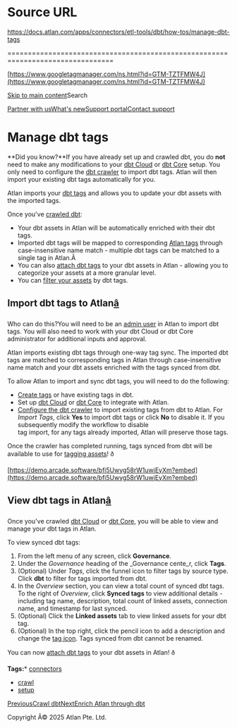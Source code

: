 # Source URL
https://docs.atlan.com/apps/connectors/etl-tools/dbt/how-tos/manage-dbt-tags

================================================================================

<!--
canonical: https://docs.atlan.com/apps/connectors/etl-tools/dbt/how-tos/manage-dbt-tags
link-alternate: https://docs.atlan.com/apps/connectors/etl-tools/dbt/how-tos/manage-dbt-tags
meta-description: Atlan imports your [dbt tags](https://docs.getdbt.com/references/resource-configs/tags) and allows you to update your dbt assets with the imported tags.
meta-docsearch:docusaurus_tag: docs-default-current
meta-docsearch:language: en
meta-docsearch:version: current
meta-docusaurus_locale: en
meta-docusaurus_tag: docs-default-current
meta-docusaurus_version: current
meta-generator: Docusaurus v3.8.1
meta-og-description: Atlan imports your [dbt tags](https://docs.getdbt.com/references/resource-configs/tags) and allows you to update your dbt assets with the imported tags.
meta-og-locale: en
meta-og-title: Manage dbt tags | Atlan Documentation
meta-og-url: https://docs.atlan.com/apps/connectors/etl-tools/dbt/how-tos/manage-dbt-tags
meta-twitter:card: summary_large_image
meta-viewport: width=device-width,initial-scale=1
title: Manage dbt tags | Atlan Documentation
-->

[https://www.googletagmanager.com/ns.html?id=GTM-TZTFMW4J](https://www.googletagmanager.com/ns.html?id=GTM-TZTFMW4J)

[Skip to main content](#__docusaurus_skipToContent_fallback)Search

[Partner with us](https://docs.google.com/forms/d/e/1FAIpQLScuAIhCm2GS7YFstrOjawbP8J7PUmOynQo7wI2yGCcCyEcVSw/viewform)[What's new](https://shipped.atlan.com/)[Support portal](https://atlan.zendesk.com/auth/v2/login/signin?return_to=https%3A%2F%2Fatlan.zendesk.com%2Fhc%2Fen-us&theme=hc&locale=en-us&brand_id=1900000425113&auth_origin=1900000425113%2Cfalse%2Ctrue)[Contact support](/support/submit-request)

Manage dbt tags
===============

**Did you know?**If you have already set up and crawled dbt, you do **not** need to make any modifications to your [dbt Cloud](/apps/connectors/etl-tools/dbt/how-tos/set-up-dbt-cloud) or [dbt Core](/apps/connectors/etl-tools/dbt/how-tos/set-up-dbt-core) setup. You only need to configure the [dbt crawler](/apps/connectors/etl-tools/dbt/how-tos/crawl-dbt) to import dbt tags. Atlan will then import your existing dbt tags automatically for you.

Atlan imports your [dbt tags](https://docs.getdbt.com/references/resource-configs/tags) and allows you to update your dbt assets with the imported tags.

Once you've [crawled dbt](/apps/connectors/etl-tools/dbt/how-tos/crawl-dbt):

* Your dbt assets in Atlan will be automatically enriched with their dbt tags.
* Imported dbt tags will be mapped to corresponding [Atlan tags](/product/capabilities/governance/tags/concepts/what-are-tags) through case\-insensitive name match \- multiple dbt tags can be matched to a single tag in Atlan.Â
* You can also [attach dbt tags](/product/capabilities/governance/tags/how-tos/attach-a-tag) to your dbt assets in Atlan \- allowing you to categorize your assets at a more granular level.
* You can [filter your assets](/product/capabilities/discovery/how-tos/use-the-filters-menu) by dbt tags.

Import dbt tags to Atlan[â](#import-dbt-tags-to-atlan "Direct link to Import dbt tags to Atlan")
--------------------------------------------------------------------------------------------------

Who can do this?You will need to be an [admin user](/product/capabilities/governance/users-and-groups/concepts/what-are-user-roles#admin) in Atlan to import dbt tags. You will also need to work with your dbt Cloud or dbt Core administrator for additional inputs and approval.

Atlan imports existing dbt tags through one\-way tag sync. The imported dbt tags are matched to corresponding tags in Atlan through case\-insensitive name match and your dbt assets enriched with the tags synced from dbt.

To allow Atlan to import and sync dbt tags, you will need to do the following:

* [Create tags](https://docs.getdbt.com/references/resource-configs/tags) or have existing tags in dbt.
* Set up [dbt Cloud](/apps/connectors/etl-tools/dbt/how-tos/set-up-dbt-cloud) or [dbt Core](/apps/connectors/etl-tools/dbt/how-tos/set-up-dbt-core) to integrate with Atlan.
* [Configure the dbt crawler](/apps/connectors/etl-tools/dbt/how-tos/crawl-dbt#configure-the-crawler) to import existing tags from dbt to Atlan. For *Import Tags*, click **Yes** to import dbt tags or click **No** to disable it. If you subsequently modify the workflow to disable  
tag import, for any tags already imported, Atlan will preserve those tags.

Once the crawler has completed running, tags synced from dbt will be available to use for [tagging assets](/product/capabilities/governance/tags/how-tos/attach-a-tag)! ð

[https://demo.arcade.software/bfi5Uwyg58rW1uwjEyXm?embed](https://demo.arcade.software/bfi5Uwyg58rW1uwjEyXm?embed)

View dbt tags in Atlan[â](#view-dbt-tags-in-atlan "Direct link to View dbt tags in Atlan")
--------------------------------------------------------------------------------------------

Once you've crawled [dbt Cloud](/apps/connectors/etl-tools/dbt/references/what-does-atlan-crawl-from-dbt-cloud) or [dbt Core](/apps/connectors/etl-tools/dbt/references/what-does-atlan-crawl-from-dbt-core), you will be able to view and manage your dbt tags in Atlan.

To view synced dbt tags:

1. From the left menu of any screen, click **Governance**.
2. Under the *Governance* heading of the \_Governance cente\_r, click **Tags**.
3. (Optional) Under *Tags*, click the funnel icon to filter tags by source type. Click **dbt** to filter for tags imported from dbt.
4. In the *Overview* section, you can view a total count of synced dbt tags. To the right of *Overview*, click **Synced tags** to view additional details \- including tag name, description, total count of linked assets, connection name, and timestamp for last synced.
5. (Optional) Click the **Linked assets** tab to view linked assets for your dbt tag.
6. (Optional) In the top right, click the pencil icon to add a description and change the [tag icon](/product/capabilities/governance/tags/how-tos/create-a-new-tag). Tags synced from dbt cannot be renamed.

You can now [attach dbt tags](/product/capabilities/governance/tags/how-tos/attach-a-tag) to your dbt assets in Atlan! ð

**Tags:*** [connectors](/tags/connectors)
* [crawl](/tags/crawl)
* [setup](/tags/setup)

[PreviousCrawl dbt](/apps/connectors/etl-tools/dbt/how-tos/crawl-dbt)[NextEnrich Atlan through dbt](/apps/connectors/etl-tools/dbt/how-tos/update-atlan-through-dbt)

Copyright Â© 2025 Atlan Pte. Ltd.

